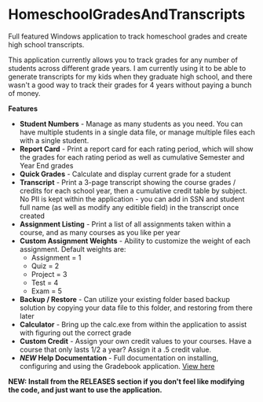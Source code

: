 # HomeschoolGradesAndTranscripts

Full featured Windows application to track homeschool grades and create high school transcripts.

This application currently allows you to track grades for any number of students across different grade years. I am currently using it to be able to generate transcripts for my kids when they graduate high school, and there wasn't a good way to track their grades for 4 years without paying a bunch of money. 

<b>Features</b>
  * <b>Student Numbers</b> - Manage as many students as you need. You can have multiple students in a single data file, or manage multiple files each with a single student.
  * <b>Report Card</b> - Print a report card for each rating period, which will show the grades for each rating period as well as cumulative Semester and Year End grades
  * <b>Quick Grades</b> - Calculate and display current grade for a student
  * <b>Transcript</b> - Print a 3-page transcript showing the course grades / credits for each school year, then a cumulative credit table by subject. No PII is kept within
  the application - you can add in SSN and student full name (as well as modify any editible field) in the transcript once created
  * <b>Assignment Listing</b> - Print a list of all assignments taken within a course, and as many courses as you like per year
  * <b>Custom Assignment Weights</b> - Ability to customize the weight of each assignment. Default weights are:
    * Assignment = 1
    * Quiz = 2
    * Project = 3
    * Test = 4
    * Exam = 5
  * <b>Backup / Restore</b> - Can utilize your existing folder based backup solution by copying  your data file to this folder, and restoring from there later
  * <b>Calculator</b> - Bring up the calc.exe from within the application to assist with figuring out the correct grade
  * <b>Custom Credit</b> - Assign your own credit values to your courses. Have a course that only lasts 1/2 a year? Assign it a .5 credit value.
  * <b>*NEW* Help Documentation</b> - Full documentation on installing, configuring and using the Gradebook application. <a href="https://github.com/bigdawgsfootball/HomeschoolGradesAndTranscripts/blob/6e88e4c54a550290613850b793f702a805241052/Gradebook/GradeBookHelp.pdf">View here</a>

<b>NEW: Install from the RELEASES section if you don't feel like modifying the code, and just want to use the application.</b>
